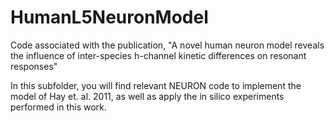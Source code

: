 # HumanL5NeuronModel
Code associated with the publication, "A novel human neuron model reveals the influence of inter-species h-channel kinetic differences on resonant responses"

In this subfolder, you will find relevant NEURON code to implement the model of Hay et. al. 2011, as well as apply the in silico experiments performed in this work.
